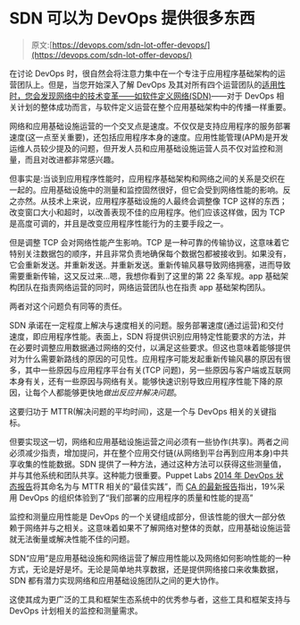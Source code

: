 # SDN 可以为 DevOps 提供很多东西

> 原文:[https://devops.com/sdn-lot-offer-devops/](https://devops.com/sdn-lot-offer-devops/)

在讨论 DevOps 时，很自然会将注意力集中在一个专注于应用程序基础架构的运营团队上。但是，当您开始深入了解 DevOps 及其对所有四个运营团队的[适用性时，您会发现网络中的技术变革——如](http://www.slideshare.net/lmacvittie/operationalize-all-the-network-things)[软件定义网络(SDN)](https://devops.com/blogs/sdn-just-devops-network/)——对于 DevOps 相关计划的整体成功而言，与软件定义运营在整个应用基础架构中的传播一样重要。

网络和应用基础设施运营的一个交叉点是速度。不仅仅是支持应用程序的服务部署速度(这一点至关重要)，还包括应用程序本身的速度。应用性能管理(APM)是开发运维人员较少提及的问题，但开发人员和应用基础设施运营人员不仅对监控和测量，而且对改进都非常感兴趣。

但事实是:当谈到应用程序性能时，应用程序基础架构和网络之间的关系是交织在一起的。应用基础设施中的测量和监控固然很好，但它会受到网络性能的影响。反之亦然。从技术上来说，应用程序基础设施的人最终会调整像 TCP 这样的东西；改变窗口大小和超时，以改善表现不佳的应用程序。他们应该这样做，因为 TCP 是高度可调的，并且是改变应用程序性能行为的主要手段之一。

但是调整 TCP 会对网络性能产生影响。TCP 是一种可靠的传输协议，这意味着它特别关注数据包的顺序，并且非常负责地确保每个数据包都被接收到。如果没有，它会重新发送。并重新发送。并重新发送。重新传输风暴导致网络拥塞，进而导致需要重新传输，这又反过来…嗯，我想你看到了这里的第 22 条军规。app 基础架构团队在指责网络运营的同时，网络运营团队也在指责 app 基础架构团队。

两者对这个问题负有同等的责任。

SDN 承诺在一定程度上解决与速度相关的问题。服务部署速度(通过运营)和交付速度，即应用程序性能。表面上，SDN 将提供识别应用特定性能要求的方法，并在必要时调整应用数据通过网络的交付，以满足这些要求。但这也意味着能够提供对为什么需要新路线的原因的可见性。应用程序可能发起重新传输风暴的原因有很多，其中一些原因与应用程序平台有关(TCP 问题)，另一些原因与客户端或互联网本身有关，还有一些原因与网络有关。能够快速识别导致应用程序性能下降的原因，让每个人都能够更快地*做出反应并解决问题*。

这要归功于 MTTR(解决问题的平均时间)，这是一个与 DevOps 相关的关键指标。

但要实现这一切，网络和应用基础设施运营之间必须有一些协作(共享)。两者之间必须减少指责，增加提问，并在整个应用交付链(从网络到平台再到应用本身)中共享收集的性能数据。SDN 提供了一种方法，通过这种方法可以获得这些测量值，并与其他系统和团队共享。这种能力很重要。Puppet Labs [2014 年 DevOps 状态报告](http://puppetlabs.com/sites/default/files/2014-state-of-devops-report.pdf)将其命名为与 MTTR 相关的“最佳实践”，而 [CA 的最新报告](http://rewrite.ca.com/us/articles/devops/research-report--devops-the-worst-kept-secret-to-winning-in-the-application-economy.aspx)指出，19%采用 DevOps 的组织体验到了“我们部署的应用程序的质量和性能的提高”

监控和测量应用性能是 DevOps 的一个关键组成部分，但该性能的很大一部分依赖于网络并与之相关。这意味着如果不了解网络对整体的贡献，应用基础设施运营就无法衡量或解决性能不佳的问题。

SDN“应用”是应用基础设施和网络运营了解应用性能以及网络如何影响性能的一种方式，无论是好是坏。无论是简单地共享数据，还是提供网络接口来收集数据，SDN 都有潜力实现网络和应用基础设施团队之间的更大协作。

这使其成为更广泛的工具和框架生态系统中的优秀参与者，这些工具和框架支持与 DevOps 计划相关的监控和测量需求。